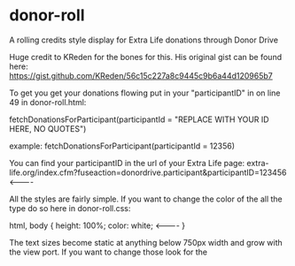 # donor-roll
A rolling credits style display for Extra Life donations through Donor Drive

Huge credit to KReden for the bones for this. His original gist can be found here: https://gist.github.com/KReden/56c15c227a8c9445c9b6a44d120965b7

To get you get your donations flowing put in your "participantID" in on line 49 in donor-roll.html:

fetchDonationsForParticipant(participantId = "REPLACE WITH YOUR ID HERE, NO QUOTES")

example: fetchDonationsForParticipant(participantId = 12356)

You can find your participantID in the url of your Extra Life page:
extra-life.org/index.cfm?fuseaction=donordrive.participant&participantID=123456  <----

All the styles are fairly simple.
If you want to change the color of the all the type do so here in donor-roll.css:

html, body {
    height: 100%;
    color: white; <----
}

The text sizes become static at anything below 750px width and grow with the view port.
If you want to change those look for the 

